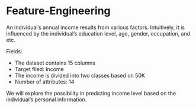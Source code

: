 # Feature-Engineering
An individual’s annual income results from various factors. Intuitively, it is influenced by the individual’s education level, age, gender, occupation, and etc.
<br>

Fields:

* The dataset contains 15 columns
* Target filed: Income
* The income is divided into two classes based on 50K
* Number of attributes: 14


We will explore the possibility in predicting income level based on the individual’s personal information.
